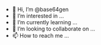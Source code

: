 - 👋 Hi, I’m @base64gen
- 👀 I’m interested in ...
- 🌱 I’m currently learning ...
- 💞️ I’m looking to collaborate on ...
- 📫 How to reach me ...

<!---
base64gen/base64gen is a ✨ special ✨ repository because its `README.md` (this file) appears on your GitHub profile.
You can click the Preview link to take a look at your changes.
--->
